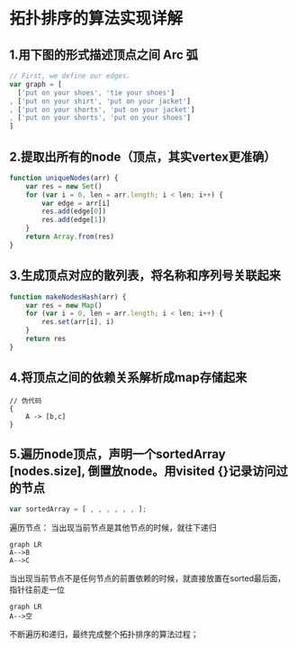 # 拓扑排序的算法实现详解

## 1.用下图的形式描述顶点之间 Arc 弧

```javascript
// First, we define our edges.
var graph = [
  ['put on your shoes', 'tie your shoes']
, ['put on your shirt', 'put on your jacket']
, ['put on your shorts', 'put on your jacket']
, ['put on your shorts', 'put on your shoes']
]
```

## 2.提取出所有的node（顶点，其实vertex更准确）


```javascript
function uniqueNodes(arr) {
    var res = new Set()
    for (var i = 0, len = arr.length; i < len; i++) {
        var edge = arr[i]
        res.add(edge[0])
        res.add(edge[1])
    }
    return Array.from(res)
}
```

## 3.生成顶点对应的散列表，将名称和序列号关联起来


```javascript
function makeNodesHash(arr) {
    var res = new Map()
    for (var i = 0, len = arr.length; i < len; i++) {
        res.set(arr[i], i)
    }
    return res
}
```

## 4.将顶点之间的依赖关系解析成map存储起来

```
// 伪代码    
{
    A -> [b,c]    
}
```

## 5.遍历node顶点，声明一个sortedArray [nodes.size], 倒置放node。用visited {}记录访问过的节点

```javascript
var sortedArray = [ , , , , , , ];

```
遍历节点：
当出现当前节点是其他节点的时候，就往下递归
```
graph LR
A-->B
A-->C
```

当出现当前节点不是任何节点的前置依赖的时候，就直接放置在sorted最后面，指针往前走一位
```
graph LR
A-->空
```

不断遍历和递归，最终完成整个拓扑排序的算法过程；
